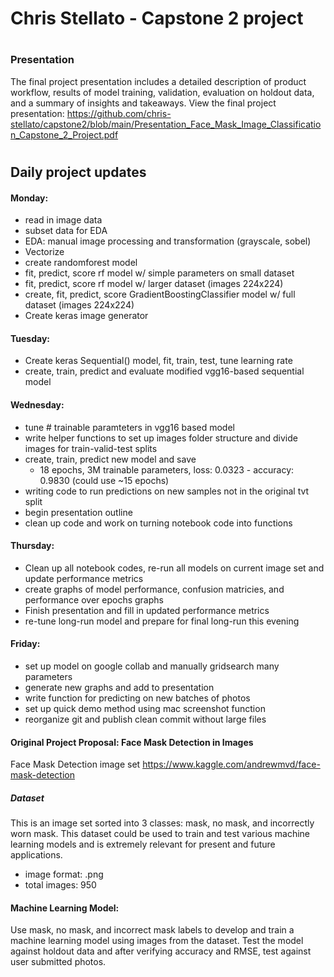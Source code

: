 # Chris Stellato - Capstone 2 project
#
### Presentation 

The final project presentation includes a detailed description of product workflow, results of model training, validation, evaluation on holdout data, and a summary of insights and takeaways. View the final project presentation: https://github.com/chris-stellato/capstone2/blob/main/Presentation_Face_Mask_Image_Classification_Capstone_2_Project.pdf





#
## Daily project updates

#### Monday: 
- read in image data
- subset data for EDA
- EDA: manual image processing and transformation (grayscale, sobel)
- Vectorize
- create randomforest model
- fit, predict, score rf model w/ simple parameters on small dataset
- fit, predict, score rf model w/ larger dataset (images 224x224)
- create, fit, predict, score GradientBoostingClassifier model w/ full dataset (images 224x224)
- Create keras image generator


#### Tuesday: 
- Create keras Sequential() model, fit, train, test, tune learning rate
- create, train, predict and evaluate modified vgg16-based sequential model


#### Wednesday: 
- tune # trainable paramteters in vgg16 based model 
- write helper functions to set up images folder structure and divide images for train-valid-test splits
- create, train, predict new model and save
  - 18 epochs, 3M trainable parameters, loss: 0.0323 - accuracy: 0.9830  (could use ~15 epochs)
- writing code to run predictions on new samples not in the original tvt split
- begin presentation outline
- clean up code and work on turning notebook code into functions


#### Thursday: 
- Clean up all notebook codes, re-run all models on current image set and update performance metrics
- create graphs of model performance, confusion matricies, and performance over epochs graphs
- Finish presentation and fill in updated performance metrics
- re-tune long-run model and prepare for final long-run this evening


#### Friday:
- set up model on google collab and manually gridsearch many parameters
- generate new graphs and add to presentation
- write function for predicting on new batches of photos
- set up quick demo method using mac screenshot function
- reorganize git and publish clean commit without large files


#### Original Project Proposal: Face Mask Detection in Images
Face Mask Detection image set
https://www.kaggle.com/andrewmvd/face-mask-detection

##### Dataset
This is an image set sorted into 3 classes: mask, no mask, and incorrectly worn mask. This dataset could be used to train and test various machine learning models and is extremely relevant for present and future applications. 

* image format: .png
* total images: 950

#### Machine Learning Model:
Use mask, no mask, and incorrect mask labels to develop and train a machine learning model using images from the dataset. Test the model against holdout data and after verifying accuracy and RMSE, test against user submitted photos. 

